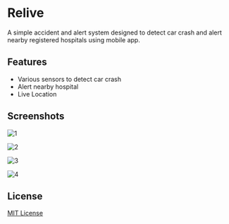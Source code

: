 
# Relive

A simple accident and alert system designed to detect car crash and alert nearby registered hospitals using mobile app.


## Features

- Various sensors to detect car crash
- Alert nearby hospital
- Live Location

## Screenshots

![1](https://user-images.githubusercontent.com/83542976/225053342-9789973a-84e0-4de8-82e8-9f352b2732bc.png)

![2](https://user-images.githubusercontent.com/83542976/225052168-95b306d4-466d-4ed1-8197-7a355d7f8482.png)

![3](https://user-images.githubusercontent.com/83542976/225053383-4a816a6e-00b8-4346-a1eb-644eb8b93481.png)

![4](https://user-images.githubusercontent.com/83542976/225052263-e67a21fd-a309-4306-a5f4-ed937c357028.png)


## License

[MIT License](https://github.com/cjjiss/ProjectLAB/blob/master/LICENSE)


